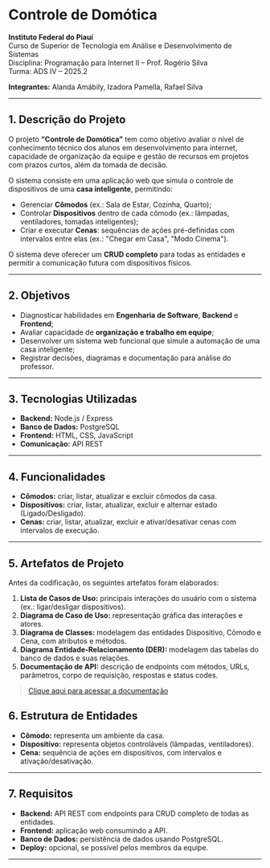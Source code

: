 # Controle de Domótica

**Instituto Federal do Piauí**  
Curso de Superior de Tecnologia em Análise e Desenvolvimento de Sistemas  
Disciplina: Programação para Internet II – Prof. Rogério Silva  
Turma: ADS IV – 2025.2  

**Integrantes:** Alanda Amábily, Izadora Pamella, Rafael Silva  

---

## 1. Descrição do Projeto

O projeto **“Controle de Domótica”** tem como objetivo avaliar o nível de conhecimento técnico dos alunos em desenvolvimento para internet, capacidade de organização da equipe e gestão de recursos em projetos com prazos curtos, além da tomada de decisão.

O sistema consiste em uma aplicação web que simula o controle de dispositivos de uma **casa inteligente**, permitindo:

- Gerenciar **Cômodos** (ex.: Sala de Estar, Cozinha, Quarto);
- Controlar **Dispositivos** dentro de cada cômodo (ex.: lâmpadas, ventiladores, tomadas inteligentes);
- Criar e executar **Cenas**: sequências de ações pré-definidas com intervalos entre elas (ex.: "Chegar em Casa", "Modo Cinema").

O sistema deve oferecer um **CRUD completo** para todas as entidades e permitir a comunicação futura com dispositivos físicos.

---

## 2. Objetivos

- Diagnosticar habilidades em **Engenharia de Software**, **Backend** e **Frontend**;
- Avaliar capacidade de **organização e trabalho em equipe**;
- Desenvolver um sistema web funcional que simule a automação de uma casa inteligente;
- Registrar decisões, diagramas e documentação para análise do professor.

---

## 3. Tecnologias Utilizadas

- **Backend:** Node.js / Express 
- **Banco de Dados:** PostgreSQL  
- **Frontend:** HTML, CSS, JavaScript  
- **Comunicação:** API REST  

---

## 4. Funcionalidades

- **Cômodos:** criar, listar, atualizar e excluir cômodos da casa.  
- **Dispositivos:** criar, listar, atualizar, excluir e alternar estado (Ligado/Desligado).  
- **Cenas:** criar, listar, atualizar, excluir e ativar/desativar cenas com intervalos de execução.  

---
## 5. Artefatos de Projeto

Antes da codificação, os seguintes artefatos foram elaborados:

1. **Lista de Casos de Uso:** principais interações do usuário com o sistema (ex.: ligar/desligar dispositivos).  
2. **Diagrama de Caso de Uso:** representação gráfica das interações e atores.  
3. **Diagrama de Classes:** modelagem das entidades Dispositivo, Cômodo e Cena, com atributos e métodos.  
4. **Diagrama Entidade-Relacionamento (DER):** modelagem das tabelas do banco de dados e suas relações.  
5. **Documentação de API:** descrição de endpoints com métodos, URLs, parâmetros, corpo de requisição, respostas e status codes.  
    
> [Clique aqui para acessar a documentação](https://docs.google.com/document/d/1c0upFQi8ypnUcEGOuMw-LFuwzmbFnocf3uKl4xb4-eg/edit?tab=t.0)  

## 6. Estrutura de Entidades

- **Cômodo:** representa um ambiente da casa.  
- **Dispositivo:** representa objetos controláveis (lâmpadas, ventiladores).  
- **Cena:** sequência de ações em dispositivos, com intervalos e ativação/desativação.  

---

## 7. Requisitos

- **Backend:** API REST com endpoints para CRUD completo de todas as entidades.  
- **Frontend:** aplicação web consumindo a API.  
- **Banco de Dados:** persistência de dados usando PostgreSQL.  
- **Deploy:** opcional, se possível pelos membros da equipe.  

---
